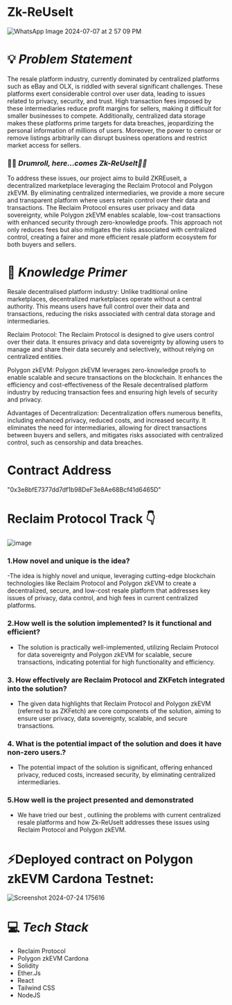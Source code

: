 # Zk-ReUseIt
![WhatsApp Image 2024-07-07 at 2 57 09 PM](https://github.com/user-attachments/assets/ce5d67ee-7d5a-4b23-8341-3ab39dbd0263)



# 💡 *Problem Statement*

The resale platform industry, currently dominated by centralized platforms such as eBay and OLX, is riddled with several significant challenges. These platforms exert considerable control over user data, leading to issues related to privacy, security, and trust. High transaction fees imposed by these intermediaries reduce profit margins for sellers, making it difficult for smaller businesses to compete. Additionally, centralized data storage makes these platforms prime targets for data breaches, jeopardizing the personal information of millions of users. Moreover, the power to censor or remove listings arbitrarily can disrupt business operations and restrict market access for sellers.

### 🥁🥁 *Drumroll, here...comes Zk-ReUseIt🤝🤝*
To address these issues, our project aims to build ZKREuseit, a decentralized marketplace leveraging the Reclaim Protocol and Polygon zkEVM. By eliminating centralized intermediaries, we provide a more secure and transparent platform where users retain control over their data and transactions. The Reclaim Protocol ensures user privacy and data sovereignty, while Polygon zkEVM enables scalable, low-cost transactions with enhanced security through zero-knowledge proofs. This approach not only reduces fees but also mitigates the risks associated with centralized control, creating a fairer and more efficient resale platform ecosystem for both buyers and sellers.


# 🧠 *Knowledge Primer*

 Resale decentralised platform industry: Unlike traditional online marketplaces, decentralized marketplaces operate without a central authority. This means users have full control over their data and transactions, reducing the risks associated with central data storage and intermediaries.

Reclaim Protocol: The Reclaim Protocol is designed to give users control over their data. It ensures privacy and data sovereignty by allowing users to manage and share their data securely and selectively, without relying on centralized entities.

Polygon zkEVM: Polygon zkEVM leverages zero-knowledge proofs to enable scalable and secure transactions on the blockchain. It enhances the efficiency and cost-effectiveness of the Resale decentralised platform industry by reducing transaction fees and ensuring high levels of security and privacy.

Advantages of Decentralization: Decentralization offers numerous benefits, including enhanced privacy, reduced costs, and increased security. It eliminates the need for intermediaries, allowing for direct transactions between buyers and sellers, and mitigates risks associated with centralized control, such as censorship and data breaches.

# Contract Address
"0x3e8bfE7377dd7df1b98DeF3e8Ae68Bcf41d6465D"


# Reclaim Protocol Track 👇
![image](https://github.com/user-attachments/assets/8be819be-70c6-4ec1-b59b-6744d159d4c7)

### 1.How novel and unique is the idea?
-The idea is highly novel and unique, leveraging cutting-edge blockchain technologies like Reclaim Protocol and Polygon zkEVM to create a decentralized, secure, and low-cost resale platform that addresses key issues of privacy, data control, and high fees in current centralized platforms.
### 2.How well is the solution implemented? Is it functional and efficient?
- The solution is practically well-implemented, utilizing Reclaim Protocol for data sovereignty and Polygon zkEVM for scalable, secure transactions, indicating potential for high functionality and efficiency.
### 3. How effectively are Reclaim Protocol and ZKFetch integrated into the solution?
- The given data highlights that Reclaim Protocol and Polygon zkEVM (referred to as ZKFetch) are core components of the solution, aiming to ensure user privacy, data sovereignty, scalable, and secure transactions.
### 4. What is the potential impact of the solution and does it have non-zero users.?
- The potential impact of the solution is significant, offering enhanced privacy, reduced costs, increased security, by eliminating centralized intermediaries.
### 5.How well is the project presented and demonstrated
- We have tried our best , outlining the problems with current centralized resale platforms and how Zk-ReUseIt addresses these issues using Reclaim Protocol and Polygon zkEVM.


# ⚡Deployed contract on Polygon zkEVM Cardona Testnet:

![Screenshot 2024-07-24 175616](https://github.com/user-attachments/assets/6d029ec4-e13e-4bac-b9f8-84b6dba32b2f)

# 💻 *Tech Stack*

- Reclaim Protocol
- Polygon zkEVM Cardona 
- Solidity
- Ether.Js
- React
- Tailwind CSS
- NodeJS


